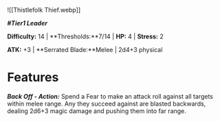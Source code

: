 ![[Thistlefolk Thief.webp]]

***#Tier1 Leader***

**Difficulty:** 14 | **Thresholds:**7/14 | **HP:** 4 | **Stress:** 2

**ATK:** +3 | **Serrated Blade:**Melee | 2d4+3 physical

# Features

***Back Off - Action:*** Spend a Fear to make an attack roll against all targets within melee range. Any they succeed against are blasted backwards, dealing 2d6+3 magic damage and pushing them into far range.
